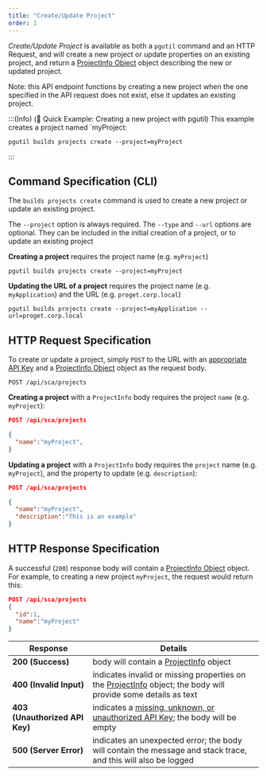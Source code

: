 ```yaml
---
title: "Create/Update Project"
order: 1
---
```


*Create/Update Project* is available as both a `pgutil` command and an HTTP Request, and will create a new project or update properties on an existing project, and return a [ProjectInfo Object](/docs/proget/reference-api/proget-api-sca#projectinfo-object) object describing the new or updated project.

Note: this API endpoint functions by creating a new project when the one specified in the API request does not exist, else it updates an existing project.

:::(Info) (🚀 Quick Example: Creating a new project with pgutil)
This example creates a project named `myProject:

````
pgutil builds projects create --project=myProject
````
:::

## Command Specification (CLI)
The `builds projects create` command is used to create a new project or update an existing project.

The `--project` option is always required. The  `--type` and `--url` options are optional. They can be included in the initial creation of a project, or to update an existing project

**Creating a project** requires the project name (e.g. `myProject`)
```
pgutil builds projects create --project=myProject
```

**Updating the URL of a project** requires the project name (e.g. `myApplication`) and the URL (e.g. `proget.corp.local`)

```
pgutil builds projects create --project=myApplication --url=proget.corp.local
```

## HTTP Request Specification
To create or update a project, simply `POST` to the URL with an [appropriate API Key](/docs/proget/reference-api/proget-api-sca#authentication) and a [ProjectInfo Object](/docs/proget/reference-api/proget-api-sca#projectinfo-object) object as the request body.

```
POST /api/sca/projects
```

**Creating a project** with a `ProjectInfo` body requires the project `name` (e.g. `myProject`):

```json
POST /api/sca/projects

{
  "name":"myProject",
}
```

**Updating a project** with a `ProjectInfo` body requires the `project` name (e.g. `myProject`), and the property to update (e.g. `description`):

```json
POST /api/sca/projects

{
  "name":"myProject",
  "description":"This is an example"
}
```

## HTTP Response Specification
A successful (`200`) response body will contain a [ProjectInfo Object](/docs/proget/reference-api/proget-api-sca#projectinfo-object) object. For example, to creating a new project `myProject`, the request would return this:

```json
POST /api/sca/projects
{ 
  "id":1,
  "name":"myProject"
}
```

| Response | Details |
| --- | --- |
| **200 (Success)** | body will contain a [ProjectInfo](/docs/proget/reference-api/proget-api-sca#projectinfo-object) object |
| **400 (Invalid Input)** | indicates invalid or missing properties on the [ProjectInfo](/docs/proget/reference-api/proget-api-sca#projectinfo-object) object; the body will provide some details as text |
|  **403 (Unauthorized API Key)** | indicates a [missing, unknown, or unauthorized API Key](/docs/proget/reference-api/proget-api-sca#authentication); the body will be empty |
| **500 (Server Error)** | indicates an unexpected error; the body will contain the message and stack trace, and this will also be logged |
